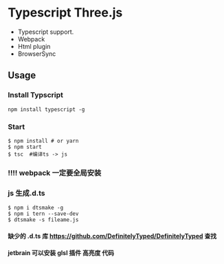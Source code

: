 # Typescript Three.js 

- Typescript support.
- Webpack
- Html plugin
- BrowserSync

## Usage

### Install Typscript

```
npm install typescript -g
```

### Start

```
$ npm install # or yarn
$ npm start
$ tsc  #编译ts -> js
```
### !!!!  webpack 一定要全局安装 

### js 生成.d.ts


```
$ npm i dtsmake -g
$ npm i tern --save-dev
$ dtsmake -s fileame.js
```


#### 缺少的 .d.ts 库  https://github.com/DefinitelyTyped/DefinitelyTyped 查找

#### jetbrain 可以安装 glsl 插件 高亮度 代码
